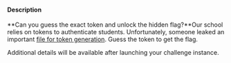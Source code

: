 #### Description

**Can you guess the exact token and unlock the hidden flag?**Our school relies on tokens to authenticate students. Unfortunately, someone leaked an important [file for token generation](https://challenge-files.picoctf.net/c_verbal_sleep/34be374fd7bba204c6d394c7460c58c4330b3d769116a4667025bf18b8074198/token_generator.py). Guess the token to get the flag.

Additional details will be available after launching your challenge instance.
